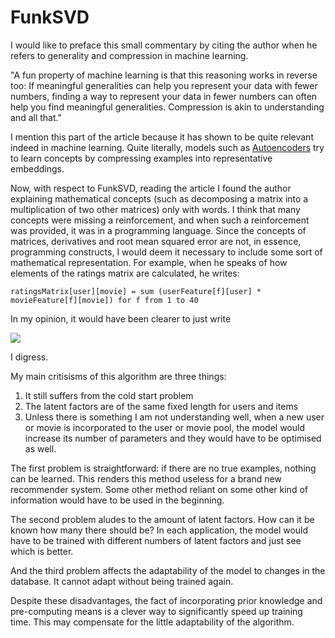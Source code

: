 # FunkSVD

I would like to preface this small commentary by citing the author when he refers to generality and compression in machine learning.

"A fun property of machine learning is that this reasoning works in reverse too: If meaningful generalities can help you represent your data with fewer numbers, finding a way to represent your data in fewer numbers can often help you find meaningful generalities. Compression is akin to understanding and all that."

I mention this part of the article because it has shown to be quite relevant indeed in machine learning. Quite literally, models such as [Autoencoders]( https://en.wikipedia.org/wiki/Autoencoder) try to learn concepts by compressing examples into representative embeddings.

Now, with respect to FunkSVD, reading the article I found the author explaining mathematical concepts (such as decomposing a matrix into a multiplication of two other matrices) only with words. I think that many concepts were missing a reinforcement, and when such a reinforcement was provided, it was in a programming language. Since the concepts of matrices, derivatives and root mean squared error are not, in essence, programming constructs, I would deem it necessary to include some sort of mathematical representation. For example, when he speaks of how elements of the ratings matrix are calculated, he writes:

    ratingsMatrix[user][movie] = sum (userFeature[f][user] * movieFeature[f][movie]) for f from 1 to 40

In my opinion, it would have been clearer to just write

<img src="https://render.githubusercontent.com/render/math?math=R_{ij} = u_i \cdot m_j">

I digress. 

My main critisisms of this algorithm are three things:
1. It still suffers from the cold start problem
2. The latent factors are of the same fixed length for users and items
3. Unless there is something I am not understanding well, when a new user or movie is incorporated to the user or movie pool, the model would increase its number of parameters and they would have to be optimised as well.

The first problem is straightforward: if there are no true examples, nothing can be learned. This renders this method useless for a brand new recommender system. Some other method reliant on some other kind of information would have to be used in the beginning.

The second problem aludes to the amount of latent factors. How can it be known how many there should be? In each application, the model would have to be trained with different numbers of latent factors and just see which is better.

And the third problem affects the adaptability of the model to changes in the database. It cannot adapt without being trained again.

Despite these disadvantages, the fact of incorporating prior knowledge and pre-computing means is a clever way to significantly speed up training time. This may compensate for the little adaptability of the algorithm.
